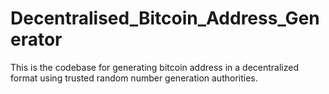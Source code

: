 # Decentralised_Bitcoin_Address_Generator
This is the codebase for generating bitcoin address in a decentralized format using trusted random number generation authorities.
